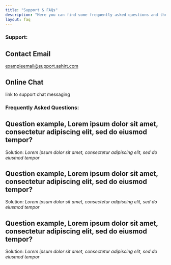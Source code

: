 ```yaml
---
title: "Support & FAQs"
description: "Here you can find some frequently asked questions and the contact for support"
layout: faq
---
```



<div id="contact" class="hidden">

### Support:

<div class="questions-box">

## Contact Email

exampleemail@support.ashirt.com

</div>

<div class="questions-box">

## Online Chat

link to support chat messaging

</div>

</div>

<div id="faqs">

### Frequently Asked Questions:

<div class="questions-box">

## Question example, Lorem ipsum dolor sit amet, consectetur adipiscing elit, sed do eiusmod tempor?

Solution: _Lorem ipsum dolor sit amet, consectetur adipiscing elit, sed do eiusmod tempor_

</div>

<div class="questions-box">

## Question example, Lorem ipsum dolor sit amet, consectetur adipiscing elit, sed do eiusmod tempor?

Solution: _Lorem ipsum dolor sit amet, consectetur adipiscing elit, sed do eiusmod tempor_

</div>

<div class="questions-box">

## Question example, Lorem ipsum dolor sit amet, consectetur adipiscing elit, sed do eiusmod tempor?

Solution: _Lorem ipsum dolor sit amet, consectetur adipiscing elit, sed do eiusmod tempor_

</div>
</div>